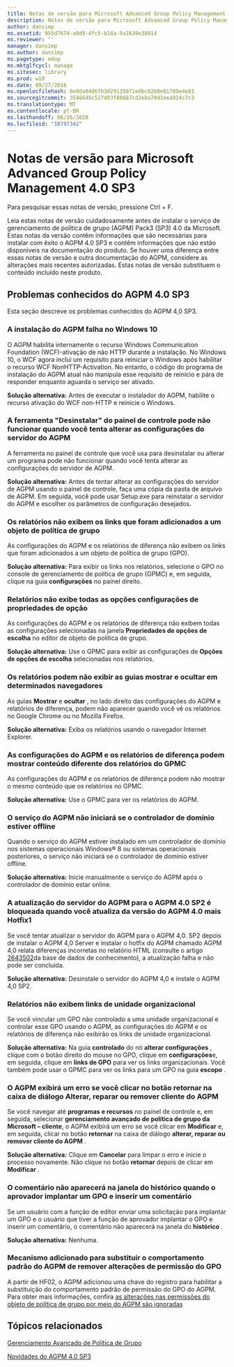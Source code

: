 ```yaml
---
title: Notas de versão para Microsoft Advanced Group Policy Management 4.0 SP3
description: Notas de versão para Microsoft Advanced Group Policy Management 4.0 SP3
author: dansimp
ms.assetid: 955d7674-a8d9-4fc5-b18a-5a1639e38014
ms.reviewer: ''
manager: dansimp
ms.author: dansimp
ms.pagetype: mdop
ms.mktglfcycl: manage
ms.sitesec: library
ms.prod: w10
ms.date: 09/27/2016
ms.openlocfilehash: 6e0da04d67b3d29135071e0bc82b8e01789e4e81
ms.sourcegitcommit: 354664bc527d93f80687cd2eba70d1eea024c7c3
ms.translationtype: MT
ms.contentlocale: pt-BR
ms.lasthandoff: 06/26/2020
ms.locfileid: "10797342"
---
```

# Notas de versão para Microsoft Advanced Group Policy Management 4.0 SP3


Para pesquisar essas notas de versão, pressione Ctrl + F.

Leia estas notas de versão cuidadosamente antes de instalar o serviço de gerenciamento de política de grupo (AGPM) Pack3 (SP3) 4.0 da Microsoft. Estas notas da versão contêm informações que são necessárias para instalar com êxito o AGPM 4.0 SP3 e contêm informações que não estão disponíveis na documentação do produto. Se houver uma diferença entre essas notas de versão e outra documentação do AGPM, considere as alterações mais recentes autorizadas. Estas notas de versão substituem o conteúdo incluído neste produto.

## Problemas conhecidos do AGPM 4.0 SP3


Esta seção descreve os problemas conhecidos do AGPM 4,0 SP3.

### A instalação do AGPM falha no Windows 10

O AGPM habilita internamente o recurso Windows Communication Foundation (WCF)-ativação de não HTTP durante a instalação. No Windows 10, o WCF agora inclui um requisito para reiniciar o Windows após habilitar o recurso WCF NonHTTP-Activation. No entanto, o código do programa de instalação do AGPM atual não manipula esse requisito de reinício e pára de responder enquanto aguarda o serviço ser ativado.

**Solução alternativa:** Antes de executar o instalador do AGPM, habilite o recurso ativação do WCF non-HTTP e reinicie o Windows.

### <a href="" id="control-panel-s--uninstall--tool-may-not-work-when-you-try-to-change-agpm-server-settings"></a>A ferramenta "Desinstalar" do painel de controle pode não funcionar quando você tenta alterar as configurações do servidor do AGPM

A ferramenta no painel de controle que você usa para desinstalar ou alterar um programa pode não funcionar quando você tenta alterar as configurações do servidor de AGPM.

**Solução alternativa:** Antes de tentar alterar as configurações do servidor de AGPM usando o painel de controle, faça uma cópia da pasta de arquivo de AGPM. Em seguida, você pode usar Setup.exe para reinstalar o servidor do AGPM e escolher os parâmetros de configuração desejados.

### Os relatórios não exibem os links que foram adicionados a um objeto de política de grupo

As configurações do AGPM e os relatórios de diferença não exibem os links que foram adicionados a um objeto de política de grupo (GPO).

**Solução alternativa:** Para exibir os links nos relatórios, selecione o GPO no console de gerenciamento de política de grupo (GPMC) e, em seguida, clique na guia **configurações** no painel direito.

### Relatórios não exibe todas as opções configurações de propriedades de opção

As configurações do AGPM e os relatórios de diferença não exibem todas as configurações selecionadas na janela **Propriedades de opções de escolha** no editor de objeto de política de grupo.

**Solução alternativa:** Use o GPMC para exibir as configurações de **Opções de opções de escolha** selecionadas nos relatórios.

### Os relatórios podem não exibir as guias mostrar e ocultar em determinados navegadores

As guias **Mostrar** e **ocultar** , no lado direito das configurações do AGPM e relatórios de diferença, podem não aparecer quando você vê os relatórios no Google Chrome ou no Mozilla Firefox.

**Solução alternativa:** Exiba os relatórios usando o navegador Internet Explorer.

### As configurações do AGPM e os relatórios de diferença podem mostrar conteúdo diferente dos relatórios do GPMC

As configurações do AGPM e os relatórios de diferença podem não mostrar o mesmo conteúdo que os relatórios no GPMC.

**Solução alternativa:** Use o GPMC para ver os relatórios do AGPM.

### O serviço do AGPM não iniciará se o controlador de domínio estiver offline

Quando o serviço do AGPM estiver instalado em um controlador de domínio nos sistemas operacionais Windows® 8 ou sistemas operacionais posteriores, o serviço não iniciará se o controlador de domínio estiver offline.

**Solução alternativa:** Inicie manualmente o serviço do AGPM após o controlador de domínio estar online.

### A atualização do servidor do AGPM para o AGPM 4.0 SP2 é bloqueada quando você atualiza da versão do AGPM 4.0 mais Hotfix1

Se você tentar atualizar o servidor do AGPM para o AGPM 4,0. SP2 depois de instalar o AGPM 4,0 Server e instalar o hotfix do AGPM chamado AGPM 4,0 relata diferenças incorretas no relatório HTML (consulte o artigo [2643502](https://go.microsoft.com/fwlink/?LinkId=254474)da base de dados de conhecimento), a atualização falha e não pode ser concluída.

**Solução alternativa:** Desinstale o servidor do AGPM 4,0 e instale o AGPM 4,0 SP2.

### Relatórios não exibem links de unidade organizacional

Se você vincular um GPO não controlado a uma unidade organizacional e controlar esse GPO usando o AGPM, as configurações do AGPM e os relatórios de diferença não exibirão os links de unidade organizacional.

**Solução alternativa:** Na guia **controlado** do nó **alterar configurações** , clique com o botão direito do mouse no GPO, clique em **configurações**e, em seguida, clique em **links de GPO** para ver os links organizacionais. Você também pode usar o GPMC para ver os links para um GPO na guia **escopo** .

### O AGPM exibirá um erro se você clicar no botão retornar na caixa de diálogo Alterar, reparar ou remover cliente do AGPM

Se você navegar até **programas e recursos** no painel de controle e, em seguida, selecionar **gerenciamento avançado de política de grupo da Microsoft – cliente**, o AGPM exibirá um erro se você clicar em **Modificar** e, em seguida, clicar no botão **retornar** na caixa de diálogo **alterar, reparar ou remover cliente do AGPM** .

**Solução alternativa:** Clique em **Cancelar** para limpar o erro e inicie o processo novamente. Não clique no botão **retornar** depois de clicar em **Modificar** .

### O comentário não aparecerá na janela do histórico quando o aprovador implantar um GPO e inserir um comentário

Se um usuário com a função de editor enviar uma solicitação para implantar um GPO e o usuário que tiver a função de aprovador implantar o GPO e inserir um comentário, o comentário não aparecerá na janela do **histórico** .

**Solução alternativa:** Nenhuma.

### Mecanismo adicionado para substituir o comportamento padrão do AGPM de remover alterações de permissão do GPO

A partir de HF02, o AGPM adicionou uma chave do registro para habilitar a substituição do comportamento padrão de permissão do GPO do AGPM. Para obter mais informações, confira [as alterações nas permissões do objeto de política de grupo por meio do AGPM são ignoradas](https://support.microsoft.com/kb/3174540)

## Tópicos relacionados


[Gerenciamento Avançado de Política de Grupo](index.md)

[Novidades do AGPM 4.0 SP3](whats-new-in-agpm-40-sp3.md)

 

 





